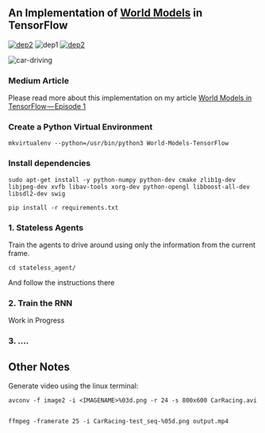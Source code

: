## An Implementation of [World Models](https://worldmodels.github.io/) in TensorFlow

[![dep2](https://img.shields.io/badge/TensorFlow-1.3%2B-orange.svg)](https://www.tensorflow.org/)
![dep1](https://img.shields.io/badge/Status-Work--in--Progress-brightgreen.svg)
[![dep2](https://img.shields.io/badge/OpenAI-Gym-blue.svg)](https://gym.openai.com/)

![car-driving](https://github.com/dariocazzani/World-Models-TensorFlow/blob/master/images/car-drive-dream.gif)

### Medium Article
Please read more about this implementation on my article [World Models in TensorFlow — Episode 1](https://medium.com/@dariocazzani/world-models-in-tensorflow-episode-1-2b3c217ebc8f)

### Create a Python Virtual Environment

```
mkvirtualenv --python=/usr/bin/python3 World-Models-TensorFlow
```

###  Install dependencies
```
sudo apt-get install -y python-numpy python-dev cmake zlib1g-dev libjpeg-dev xvfb libav-tools xorg-dev python-opengl libboost-all-dev libsdl2-dev swig

pip install -r requirements.txt
```

### 1. Stateless Agents

Train the agents to drive around using only the information from the current frame.

```
cd stateless_agent/
```
And follow the instructions there

### 2. Train the RNN

Work in Progress

### 3. ....


## Other Notes

Generate video using the linux terminal: 
 
    avconv -f image2 -i <IMAGENAME>%03d.png -r 24 -s 800x600 CarRacing.avi 


    ffmpeg -framerate 25 -i CarRacing-test_seq-%05d.png output.mp4



